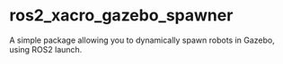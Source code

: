 # ros2_xacro_gazebo_spawner
A simple package allowing you to dynamically spawn robots in Gazebo, using ROS2 launch.
